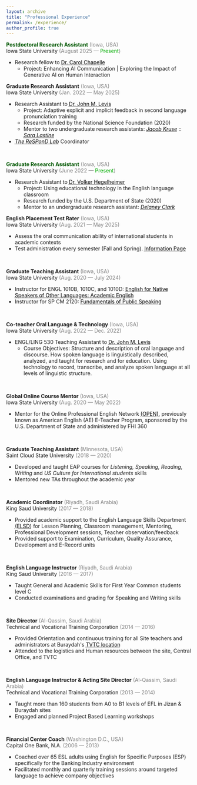 ```yaml
---
layout: archive
title: "Professional Experience"
permalink: /experience/
author_profile: true
---
```

<span style="color: #005700">**Postdoctoral Research Assistant**</span> <span style="color:grey">(Iowa, USA)</span><br/>
Iowa State University <span style="color:grey">(August 2025 — <span style="color: #00ad00">Present</span>)</span><br/>
+ Research fellow to <a href="https://faculty.sites.iastate.edu/carolc/" target="_blank" style="color: black; text-decoration: underline;text-decoration-style: dotted;">Dr. Carol Chapelle</a><br/>
  + Project: Enhancing AI Communication | Exploring the Impact of Generative AI on Human Interaction<br/>

**Graduate Research Assistant** <span style="color:grey">(Iowa, USA)</span><br/>
Iowa State University <span style="color:grey">(Jan. 2022 — May 2025)</span><br/>
+ Research Assistant to <a href="https://faculty.sites.iastate.edu/jlevis/" target="_blank" style="color: black; text-decoration: underline;text-decoration-style: dotted;">Dr. John M. Levis</a><br/>
  + Project: Adaptive explicit and implicit feedback in second language pronunciation training<br/>
  + Research funded by the National Science Foundation (2020)<br/>
  + Mentor to two undergraduate research assistants: <a href="https://www.linkedin.com/in/jacobjkruse/" target="_blank" style="color: black; text-decoration: underline;text-decoration-style: dotted;"><i>Jacob Kruse</i></a> :: <a href="https://www.linkedin.com/in/sara-lastine-aa3154203/" target="_blank" style="color: black; text-decoration: underline;text-decoration-style: dotted;"><i>Sara Lastine</i></a><br/>
+ <i><a href="https://bit.ly/respondlab" target="_blank" style="color: black; text-decoration: underline;text-decoration-style: dotted;">The ReSPonD Lab</a></i> Coordinator
<br/>

<span style="color: #005700">**Graduate Research Assistant**</span> <span style="color:grey">(Iowa, USA)</span><br/>
Iowa State University <span style="color:grey">(June 2022 — <span style="color: #00ad00">Present</span>)</span><br/>
+ Research Assistant to <a href="https://engl.iastate.edu/directory/volker-hegelheimer/" target="_blank" style="color: black; text-decoration: underline;text-decoration-style: dotted;">Dr. Volker Hegelheimer</a><br/>
  + Project: Using educational technology in the English language classroom<br/>
  + Research funded by the U.S. Department of State (2020)<br/>
  + Mentor to an undergraduate research assistant: <a href="https://www.linkedin.com/in/delaney-clark-5794722b0/" target="_blank" style="color: black; text-decoration: underline;text-decoration-style: dotted;"><i>Delaney Clark</i></a><br/>

**English Placement Test Rater** <span style="color:grey">(Iowa, USA)</span><br/>
Iowa State University <span style="color:grey">(Aug. 2021 — May 2025)</span><br/>
+ Assess the oral communication ability of international students in academic contexts
+ Test administration every semester (Fall and Spring). <a href="https://apling.engl.iastate.edu/english-placement-test/" target="_blank" style="color: black; text-decoration: underline;text-decoration-style: dotted;">Information Page</a><br/>
<br/>

**Graduate Teaching Assistant** <span style="color:grey">(Iowa, USA)</span><br/>
Iowa State University <span style="color:grey">(Aug. 2020 — July 2024)</span><br/>
+ Instructor for ENGL 1010B, 1010C, and 1010D: <a href="https://apling.engl.iastate.edu/esl-courses/" target="_blank" style="color: black; text-decoration: underline;text-decoration-style: dotted;">English for Native Speakers of Other Languages: Academic English</a><br/>
+ Instructor for SP CM 2120: <a href="https://engl.iastate.edu/isucomm/speech-communication/" target="_blank" style="color: black; text-decoration: underline;text-decoration-style: dotted;">Fundamentals of Public Speaking</a><br/>
<br/>

**Co-teacher Oral Language & Technology** <span style="color:grey">(Iowa, USA)</span><br/>
Iowa State University <span style="color:grey">(Aug. 2022 — Dec. 2022)</span><br/>
+ ENGL/LING 530 Teaching Assistant to <a href="https://faculty.sites.iastate.edu/jlevis/" target="_blank" style="color: black; text-decoration: underline;text-decoration-style: dotted;">Dr. John M. Levis</a><br/>
  + Course Objectives: Structure and description of oral language and discourse. How spoken language is linguistically described, analyzed, and taught for research and for education. Using technology to record, transcribe, and analyze spoken language at all levels of linguistic structure.<br/>
<br/>

**Global Online Course Mentor** <span style="color:grey">(Iowa, USA)</span><br/>
Iowa State University <span style="color:grey">(Aug. 2020 — May 2022)</span><br/>
+ Mentor for the Online Professional English Network <a href="https://www.openenglishprograms.org/dtawc" target="_blank" style="color: black; text-decoration: underline;text-decoration-style: dotted;">(OPEN)</a>, previously known as American English (AE) E-Teacher Program, sponsored by the U.S. Department of State and administered by FHI 360<br/>
<br/>

**Graduate Teaching Assistant** <span style="color:grey">(Minnesota, USA)</span><br/>
Saint Cloud State University <span style="color:grey">(2018 — 2020)</span><br/>
+ Developed and taught EAP courses for _Listening, Speaking, Reading, Writing_ and _US Culture for International students_ skills<br/>
+ Mentored new TAs throughout the academic year<br/>
<br/>

**Academic Coordinator** <span style="color:grey">(Riyadh, Saudi Arabia)</span><br/>
King Saud University <span style="color:grey">(2017 — 2018)</span><br/>
+ Provided academic support to the English Language Skills Department <a href="https://cfy.ksu.edu.sa/en/node/1393" target="_blank" style="color: black; text-decoration: underline;text-decoration-style: dotted;">(ELSD)</a> for Lesson Planning, Classroom management, Mentoring, Professional Development sessions, Teacher observation/feedback<br/>
+ Provided support to Examination, Curriculum, Quality Assurance, Development and E-Record units<br/>
<br/>

**English Language Instructor** <span style="color:grey">(Riyadh, Saudi Arabia)</span><br/>
King Saud University <span style="color:grey">(2016 — 2017)</span><br/>
+ Taught General and Academic Skills for First Year Common students level C<br/>
+ Conducted examinations and grading for Speaking and Writing skills<br/>
<br/>

**Site Director** <span style="color:grey">(Al-Qassim, Saudi Arabia)</span><br/>
Technical and Vocational Training Corporation <span style="color:grey">(2014 — 2016)</span><br/>
+ Provided Orientation and continuous training for all Site teachers and administrators at Buraydah's <a href="https://sites.google.com/a/interlink.edu/malanazi/home/ada-hyyte-altdryb-waladaryyn" target="_blank" style="color: black; text-decoration: underline;text-decoration-style: dotted;">TVTC location</a><br/>
+ Attended to the logistics and Human resources between the site, Central Office, and TVTC<br/>
<br/>

**English Language Instructor & Acting Site Director** <span style="color:grey">(Al-Qassim, Saudi Arabia)</span><br/>
Technical and Vocational Training Corporation <span style="color:grey">(2013 — 2014)</span><br/>
+ Taught more than 160 students from A0 to B1 levels of EFL in Jizan & Buraydah sites<br/>
+ Engaged and planned Project Based Learning workshops<br/>
<br/>

**Financial Center Coach** <span style="color:grey">(Washington D.C., USA)</span><br/>
Capital One Bank, N.A. <span style="color:grey">(2006 — 2013)</span><br/>
+ Coached over 65 ESL adults using English for Specific Purposes (ESP) specifically for the Banking Industry environment<br/>
+ Facilitated monthly and quarterly training sessions around targeted language to achieve company objectives<br/>

